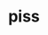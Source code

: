 ---
category: 4-letters
denotation: null
name: piss
reference_link: https://www.etymonline.com/word/piss
root_language: null
root_name: null
title: piss
type: free
word_sums:
- respelling: piss
  sum: 'Piss + '
---